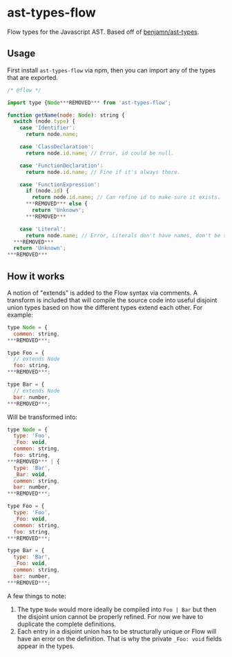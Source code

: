 # ast-types-flow

Flow types for the Javascript AST. Based off of [benjamn/ast-types](https://github.com/benjamn/ast-types).

## Usage

First install `ast-types-flow` via npm, then you can import any of the types
that are exported.

```javascript
/* @flow */

import type {Node***REMOVED*** from 'ast-types-flow';

function getName(node: Node): string {
  switch (node.type) {
    case 'Identifier':
      return node.name;

    case 'ClassDeclaration':
      return node.id.name; // Error, id could be null.

    case 'FunctionDeclaration':
      return node.id.name; // Fine if it's always there.

    case 'FunctionExpression':
      if (node.id) {
        return node.id.name; // Can refine id to make sure it exists.
      ***REMOVED*** else {
        return 'Unknown';
      ***REMOVED***

    case 'Literal':
      return node.name; // Error, Literals don't have names, don't be silly.
  ***REMOVED***
  return 'Unknown';
***REMOVED***
```

## How it works

A notion of "extends" is added to the Flow syntax via comments. A transform is
included that will compile the source code into useful disjoint union types
based on how the different types extend each other. For example:

```javascript
type Node = {
  common: string,
***REMOVED***;

type Foo = {
  // extends Node
  foo: string,
***REMOVED***;

type Bar = {
  // extends Node
  bar: number,
***REMOVED***;
```

Will be transformed into:

```javascript
type Node = {
  type: 'Foo',
  _Foo: void,
  common: string,
  foo: string,
***REMOVED*** | {
  type: 'Bar',
  _Bar: void,
  common: string,
  bar: number,
***REMOVED***;

type Foo = {
  type: 'Foo',
  _Foo: void,
  common: string,
  foo: string,
***REMOVED***;

type Bar = {
  type: 'Bar',
  _Foo: void,
  common: string,
  bar: number,
***REMOVED***;
```

A few things to note:

1. The type `Node` would more ideally be compiled into `Foo | Bar` but then the
disjoint union cannot be properly refined. For now we have to duplicate the
complete definitions.
2. Each entry in a disjoint union has to be structurally unique or Flow will
have an error on the definition. That is why the private `_Foo: void` fields
appear in the types.
